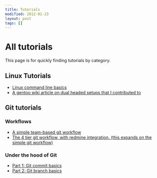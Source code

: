 ```yaml
---
title: Tutorials
modified: 2012-01-23
layout: post
tags: []
---
```



All tutorials
=============

This page is for quickly finding tutorials by category.

Linux Tutorials
---------------

-   [Linux command line basics](https://blog.srvthe.net/archives/164 "Yet another Linux Command line guide.")
-   [A gentoo wiki article on dual headed setups that I contributed to](https://en.gentoo-wiki.com/wiki/X.Org/Dual_Monitors#Single_graphics_card.2C_Multiple_X_screens_with_ZaphodHeads)

Git tutorials
-------------

### Workflows

-   [A simple team-based git workflow](https://blog.srvthe.net/archives/86 "A simple git workflow for collaborating")
-   [The 4 tier git workflow, with redmine integration. (this expands on the simple git workflow)](https://blog.srvthe.net/archives/138 "Git workflow with Redmine integration: the 4 tier system")

### Under the hood of Git

-   [Part 1: Git commit basics](https://blog.srvthe.net/archives/161 "Git part 1: Commits")
-   [Part 2: Git branch basics](https://blog.srvthe.net/archives/150 "Git branch basics")

